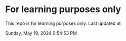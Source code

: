 # For learning purposes only
This repo is for learning purposes only.
Last updated at

Sunday, May 19, 2024 9:54:53 PM

